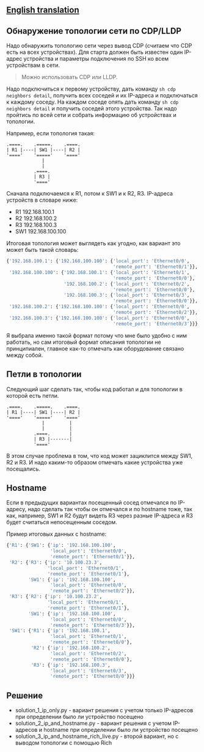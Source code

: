 ## [English translation](https://github.com/natenka/q_and_a/blob/main/code/02_explore_network_map/README_ENG.md)

## Обнаружение топологии сети по CDP/LLDP

Надо обнаружить топологию сети через вывод CDP (считаем что CDP есть на всех устройствах).
Для старта должен быть известен один IP-адрес устройства и параметры подключения
по SSH ко всем устройствам в сети.

> Можно использовать CDP или LLDP.

Надо подключиться к первому устройству, дать команду ``sh cdp neighbors detail``, получить
всех соседей и их IP-адреса и подключаться к каждому соседу.
На каждом соседе опять дать команду ``sh cdp neighbors detail`` и получить соседей этого устройства.
Так надо пройтись по всей сети и собрать информацию об устройствах и топологии.


Например, если топология такая:

```
.====.    .=====.    .====.
| R1 |----| SW1 |----| R2 |  
'===='    '====='    '===='
             |
             |
          .====.
          | R3 |
          '===='
```

Сначала подключаемся к R1, потом к SW1 и к R2, R3.
IP-адреса устройств в словаре ниже:

* R1 192.168.100.1
* R2 192.168.100.2
* R3 192.168.100.3
* SW1 192.168.100.100

Итоговая топология может выглядеть как угодно, как вариант это может быть такой словарь:

```python
{'192.168.100.1': {'192.168.100.100': {'local_port': 'Ethernet0/0',
                                       'remote_port': 'Ethernet0/1'}},
 '192.168.100.100': {'192.168.100.1': {'local_port': 'Ethernet0/1',
                                       'remote_port': 'Ethernet0/0'},
                     '192.168.100.2': {'local_port': 'Ethernet0/2',
                                       'remote_port': 'Ethernet0/0'},
                     '192.168.100.3': {'local_port': 'Ethernet0/3',
                                       'remote_port': 'Ethernet0/0'}},
 '192.168.100.2': {'192.168.100.100': {'local_port': 'Ethernet0/0',
                                       'remote_port': 'Ethernet0/2'}},
 '192.168.100.3': {'192.168.100.100': {'local_port': 'Ethernet0/0',
                                       'remote_port': 'Ethernet0/3'}}}
```

Я выбрала именно такой формат потому что мне было удобно с ним работать,
но сам итоговый формат описания топологии не принципиален, главное как-то
отмечать как оборудование связано между собой.

## Петли в топологии

Следующий шаг сделать так, чтобы код работал и для топологии в которой есть петли.

```
.====.    .=====.    .====.
| R1 |----| SW1 |----| R2 |  
'===='    '====='    '===='
             |         |
             |         |
          .====.       |
          | R3 |-------|
          '===='
```

В этом случае проблема в том, что код может зациклится между SW1, R2 и R3.
И надо каким-то образом отмечать какие устройства уже посещались.

## Hostname

Если в предыдущих вариантах посещенный сосед отмечался по IP-адресу, надо
сделать так чтобы он отмечался и по hostname тоже, так как, например, SW1 и R2 будут
видеть R3 через разные IP-адреса и R3 будет считаться непосещенным соседом.


Пример итоговых данных с hostname:

```python
{'R1': {'SW1': {'ip': '192.168.100.100',
                'local_port': 'Ethernet0/0',
                'remote_port': 'Ethernet0/1'}},
 'R2': {'R3': {'ip': '10.100.23.3',
               'local_port': 'Ethernet0/1',
               'remote_port': 'Ethernet0/1'},
        'SW1': {'ip': '192.168.100.100',
                'local_port': 'Ethernet0/0',
                'remote_port': 'Ethernet0/2'}},
 'R3': {'R2': {'ip': '10.100.23.2',
               'local_port': 'Ethernet0/1',
               'remote_port': 'Ethernet0/1'},
        'SW1': {'ip': '192.168.100.100',
                'local_port': 'Ethernet0/0',
                'remote_port': 'Ethernet0/3'}},
 'SW1': {'R1': {'ip': '192.168.100.1',
                'local_port': 'Ethernet0/1',
                'remote_port': 'Ethernet0/0'},
         'R2': {'ip': '192.168.100.2',
                'local_port': 'Ethernet0/2',
                'remote_port': 'Ethernet0/0'},
         'R3': {'ip': '192.168.100.3',
                'local_port': 'Ethernet0/3',
                'remote_port': 'Ethernet0/0'}}}
```

## Решение

* solution_1_ip_only.py - вариант решения с учетом только IP-адресов при определении было ли устройство посещено
* solution_2_ip_and_hostname.py - вариант решения с учетом IP-адресов и hostname при определении было ли устройство посещено
* solution_3_ip_and_hostname_rich_live.py - второй вариант, но с выводом топологии с помощью Rich

